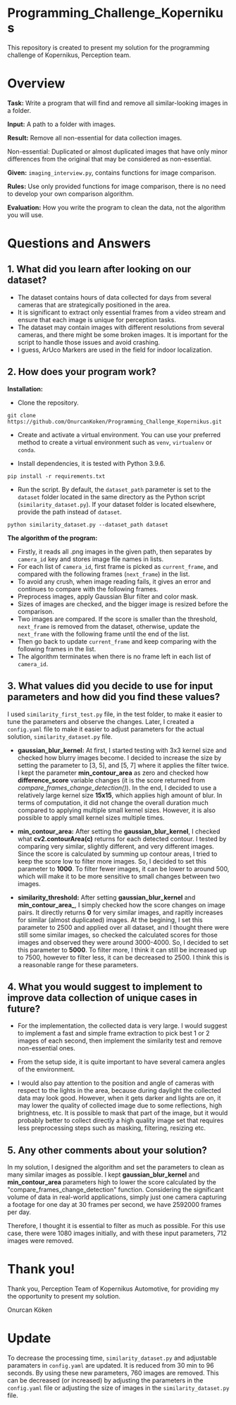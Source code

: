# Programming_Challenge_Kopernikus
This repository is created to present my solution for the programming challenge of Kopernikus, Perception team.

# Overview

**Task:** Write a program that will find and remove all similar-looking images in a folder.

**Input:** A path to a folder with images.

**Result:** Remove all non-essential for data collection images.

Non-essential: Duplicated or almost duplicated images that have only 
minor differences from the original that may be considered as non-essential.

**Given:** `imaging_interview.py`, contains functions for image comparison.

**Rules:** Use only provided functions for image comparison, there is no need to develop your own comparison algorithm.

**Evaluation:** How you write the program to clean the data, not the algorithm you will use.

# Questions and Answers

## 1. What did you learn after looking on our dataset?

* The dataset contains hours of data collected for days from several cameras that are strategically positioned in the area.
* It is significant to extract only essential frames from a video stream and ensure that each image is unique for perception tasks.
* The dataset may contain images with different resolutions from several cameras, and there might be some broken images. It is important for the script to handle those issues and avoid crashing.
* I guess, ArUco Markers are used in the field for indoor localization. 

## 2. How does your program work?

**Installation:**

- Clone the repository.

```commandline
git clone https://github.com/OnurcanKoken/Programming_Challenge_Kopernikus.git
```

- Create and activate a virtual environment. You can use your preferred method to create a virtual environment such as `venv`, `virtualenv` or `conda`.

- Install dependencies, it is tested with Python 3.9.6.

```commandline
pip install -r requirements.txt
```

- Run the script. By default, the `dataset_path` parameter is set to the `dataset` folder located in the same directory as the Python script (`similarity_dataset.py`). If your dataset folder is located elsewhere, provide the path instead of `dataset`.

```commandline
python similarity_dataset.py --dataset_path dataset
```

**The algorithm of the program:**

* Firstly, it reads all .png images in the given path, then separates by `camera_id` key and stores image file names in lists. 
* For each list of `camera_id`, first frame is picked as `current_frame`, and compared with the following frames (`next_frame`) in the list. 
* To avoid any crush, when image reading fails, it gives an error and continues to compare with the following frames. 
* Preprocess images, apply Gaussian Blur filter and color mask.
* Sizes of images are checked, and the bigger image is resized before the comparison.
* Two images are compared. If the score is smaller than the threshold, `next_frame` is removed from the dataset, otherwise, update the `next_frame` with the following frame until the end of the list.
* Then go back to update `current_frame` and keep comparing with the following frames in the list.
* The algorithm terminates when there is no frame left in each list of `camera_id`.

## 3. What values did you decide to use for input parameters and how did you find these values?

I used `similarity_first_test.py` file, in the test folder, to make it easier to tune the parameters and observe the changes. Later, I created a `config.yaml` file to make it easier to adjust parameters for the actual solution, `similarity_dataset.py` file.

* **gaussian_blur_kernel:** At first, I started testing with 3x3 kernel size and checked how blurry images become. I decided to increase the size by setting the parameter to [3, 5], and [5, 7] where it applies the filter twice. I kept the parameter **min_contour_area** as zero and checked how **difference_score** variable changes (it is the score returned from _compare_frames_change_detection()_). In the end, I decided to use a relatively large kernel size **15x15**, which applies high amount of blur. In terms of computation, it did not change the overall duration much compared to applying multiple small kernel sizes. However, it is also possible to apply small kernel sizes multiple times.

* **min_contour_area:** After setting the **gaussian_blur_kernel**, I checked what **cv2.contourArea(c)** returns for each detected contour. I tested by comparing very similar, slightly different, and very different images. Since the score is calculated by summing up contour areas, I tried to keep the score low to filter more images. So, I decided to set this parameter to **1000**. To filter fewer images, it can be lower to around 500, which will make it to be more sensitive to small changes between two images.

* **similarity_threshold:** After setting **gaussian_blur_kernel** and **min_contour_area_**, I simply checked how the score changes on image pairs. It directly returns **0** for very similar images, and rapitly increases for similar (almost duplicated) images. At the begining, I set this parameter to 2500 and applied over all dataset, and I thought there were still some similar images, so checked the calculated scores for those images and observed they were around 3000-4000. So, I decided to set this parameter to **5000**. To filter more, I think it can still be increased up to 7500, however to filter less, it can be decreased to 2500. I think this is a reasonable range for these parameters.

## 4. What you would suggest to implement to improve data collection of unique cases in future?

* For the implementation, the collected data is very large. I would suggest to implement a fast and simple frame extraction to pick best 1 or 2 images of each second, then implement the similarity test and remove non-essential ones.

* From the setup side, it is quite important to have several camera angles of the environment.

* I would also pay attention to the position and angle of cameras with respect to the lights in the area, because during daylight the collected data may look good. However, when it gets darker and lights are on, it may lower the quality of collected image due to some reflections, high brightness, etc. It is possible to mask that part of the image, but it would probably better to collect directly a high quality image set that requires less preprocessing steps such as masking, filtering, resizing etc.

## 5. Any other comments about your solution?

In my solution, I designed the algorithm and set the parameters to clean as many similar images as possible. I kept **gaussian_blur_kernel** and **min_contour_area** parameters high to lower the score calculated by the "compare_frames_change_detection" function. Considering the significant volume of data in real-world applications, simply just one camera capturing a footage for one day at 30 frames per second, we have 2592000 frames per day.

Therefore, I thought it is essential to filter as much as possible. For this use case, there were 1080 images initially, and with these input parameters, 712 images were removed.

# Thank you!

Thank you, Perception Team of Kopernikus Automotive, for providing my the opportunity to present my solution.

Onurcan Köken

# Update

To decrease the processing time, `similarity_dataset.py` and adjustable paramaters in `config.yaml` are updated.
It is reduced from 30 min to 96 seconds. By using these new parameters, 760 images are removed. This can be decreased (or increased) by adjusting the parameters in the `config.yaml` file or adjusting the size of images in the `similarity_dataset.py` file.
